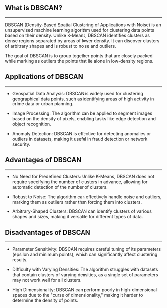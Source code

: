## What is DBSCAN?

---

DBSCAN (Density-Based Spatial Clustering of Applications with Noise) is an unsupervised machine learning algorithm used for clustering data points based on their density. Unlike K-Means, DBSCAN identifies clusters as dense regions separated by areas of lower density. It can discover clusters of arbitrary shapes and is robust to noise and outliers.

The goal of DBSCAN is to group together points that are closely packed while marking as outliers the points that lie alone in low-density regions.

## Applications of DBSCAN

---

* Geospatial Data Analysis: DBSCAN is widely used for clustering geographical data points, such as identifying areas of high activity in crime data or urban planning.

* Image Processing: The algorithm can be applied to segment images based on the density of pixels, enabling tasks like edge detection and object recognition.

* Anomaly Detection: DBSCAN is effective for detecting anomalies or outliers in datasets, making it useful in fraud detection or network security.

## Advantages of DBSCAN

---

* No Need for Predefined Clusters: Unlike K-Means, DBSCAN does not require specifying the number of clusters in advance, allowing for automatic detection of the number of clusters.

* Robust to Noise: The algorithm can effectively handle noise and outliers, marking them as outliers rather than forcing them into clusters.

* Arbitrary-Shaped Clusters: DBSCAN can identify clusters of various shapes and sizes, making it versatile for different types of data.

## Disadvantages of DBSCAN

---

* Parameter Sensitivity: DBSCAN requires careful tuning of its parameters (epsilon and minimum points), which can significantly affect clustering results.

* Difficulty with Varying Densities: The algorithm struggles with datasets that contain clusters of varying densities, as a single set of parameters may not work well for all clusters.

* High Dimensionality: DBSCAN can perform poorly in high-dimensional spaces due to the "curse of dimensionality," making it harder to determine the density of points.